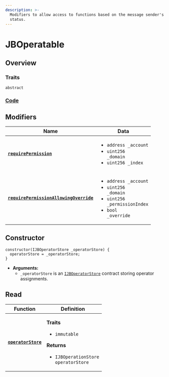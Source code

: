 ```yaml
---
description: >-
  Modifiers to allow access to functions based on the message sender's operator
  status.
---
```


# JBOperatable

## Overview

### Traits

`abstract`

### [Code](https://github.com/jbx-protocol/juice-contracts/tree/main/contracts/v2abstract/JBOperatable.sol)

## Modifiers

| Name                                                                                      | Data                                                                                                                                                                   |
| ----------------------------------------------------------------------------------------- | ---------------------------------------------------------------------------------------------------------------------------------------------------------------------- |
| [**`requirePermission`**](/api/contracts/or-abstract/jboperatable/modifiers/requirepermission.md)                                 | <ul><li><code>address _account</code></li><li><code>uint256 _domain</code></li><li><code>uint256 _index</code></li></ul>                                               |
| [**`requirePermissionAllowingOverride`**](/api/contracts/or-abstract/jboperatable/modifiers/requirepermissionallowingoverride.md) | <ul><li><code>address _account</code></li><li><code>uint256 _domain</code></li><li><code>uint256 _permissionIndex</code></li><li><code>bool _override</code></li></ul> |

## Constructor

```solidity
constructor(IJBOperatorStore _operatorStore) {
  operatorStore = _operatorStore;
}
```

* **Arguments:**
  * `_operatorStore` is an [`IJBOperatorStore`](/api/interfaces/ijboperatorstore.md) contract storing operator assignments.

## Read

| Function                                           | Definition                                                                                                                                                          |
| -------------------------------------------------- | ------------------------------------------------------------------------------------------------------------------------------------------------------------------- |
| [**`operatorStore`**](/api/contracts/or-abstract/jboperatable/properties/operatorstore.md) | <p><strong>Traits</strong></p><ul><li><code>immutable</code></li></ul><p><strong>Returns</strong></p><ul><li><code>IJBOperationStore operatorStore</code></li></ul> |
